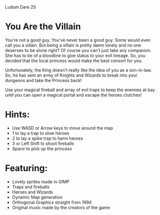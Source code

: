 Ludum Dare 25

You Are the Villain
===============

You're not a good guy. You've never been a good guy. Some would even call you a villain. But being a villain is pretty damn lonely and no one deserves to be alone right? Of course you can't just take any companion. She has to be of a bloodline to give status to your evil lineage. So, you decided that the local princess would make the best consort for you.

Unfortunately, the King doesn't really like the idea of you as a son-in-law. So, he has sent an army of Knights and Wizards to break into your dungeons and take the Princess back!

Use your magical fireball and array of evil traps to keep the enemies at bay until you can open a magical portal and escape the heroes clutches!

Hints:
======

* Use WASD or Arrow keys to move around the map
* 1 to lay a trap to slow heroes
* 2 to lay a spike trap to harm heroes
* 3 or Left Shift to shoot fireballs
* Space to pick up the princess 

Featuring:
==========

* Lovely sprites made in GIMP
* Traps and fireballs
* Heroes and Wizards
* Dynamic Map generation
* Orthogonal Graphics straight from 1994
* Original music made by the creators of the game
